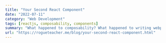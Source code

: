 ```yaml
---
title: "Your Second React Component"
date: "2022-07-11"
category: "Web Development"
tags: [reactjs, composability, components]
summary: "What happened to composability? What happened to writing webpages and apps in convenient code components? Why is everything just App.js? Hold your horses boy. We're creating your second component today."
url: "https://rogueteacher.me/blog/your-second-react-component.html"
---
```

